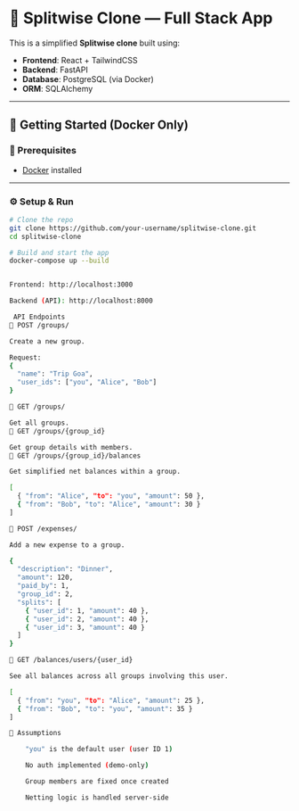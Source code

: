# 💸 Splitwise Clone — Full Stack App

This is a simplified **Splitwise clone** built using:

- **Frontend**: React + TailwindCSS  
- **Backend**: FastAPI  
- **Database**: PostgreSQL (via Docker)  
- **ORM**: SQLAlchemy

---

## 🚀 Getting Started (Docker Only)

### 🔧 Prerequisites

- [Docker](https://www.docker.com/) installed

---

### ⚙️ Setup & Run

```bash
# Clone the repo
git clone https://github.com/your-username/splitwise-clone.git
cd splitwise-clone

# Build and start the app
docker-compose up --build


Frontend: http://localhost:3000

Backend (API): http://localhost:8000

 API Endpoints
🔹 POST /groups/

Create a new group.

Request:
{
  "name": "Trip Goa",
  "user_ids": ["you", "Alice", "Bob"]
}

🔹 GET /groups/

Get all groups.
🔹 GET /groups/{group_id}

Get group details with members.
🔹 GET /groups/{group_id}/balances

Get simplified net balances within a group.

[
  { "from": "Alice", "to": "you", "amount": 50 },
  { "from": "Bob", "to": "Alice", "amount": 30 }
]

🔹 POST /expenses/

Add a new expense to a group.

{
  "description": "Dinner",
  "amount": 120,
  "paid_by": 1,
  "group_id": 2,
  "splits": [
    { "user_id": 1, "amount": 40 },
    { "user_id": 2, "amount": 40 },
    { "user_id": 3, "amount": 40 }
  ]
}

🔹 GET /balances/users/{user_id}

See all balances across all groups involving this user.

[
  { "from": "you", "to": "Alice", "amount": 25 },
  { "from": "Bob", "to": "you", "amount": 35 }
]

🔐 Assumptions

    "you" is the default user (user ID 1)

    No auth implemented (demo-only)

    Group members are fixed once created

    Netting logic is handled server-side

